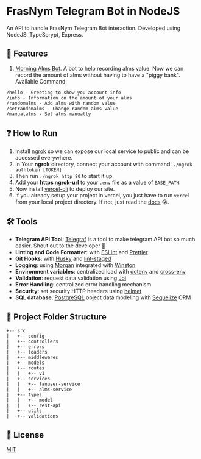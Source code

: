 # FrasNym Telegram Bot in NodeJS

An API to handle FrasNym Telegram Bot interaction. Developed using NodeJS, TypeScrypt, Express.

## 🎨 Features

1. [Morning Alms Bot](http://t.me/ZakatSubuhFrasNymBot).
A bot to help recording alms value. Now we can record the amount of alms without having to have a "piggy bank".
Available Command:
```
/hello - Greeting to show you account info
/info - Information on the amount of your alms
/randomalms - Add alms with random value
/setrandomalms - Change random alms value
/manualalms - Set alms manually
```

## ❓ How to Run

1. Install [ngrok](https://ngrok.com/) so we can expose our local service to public and can be accessed everywhere.
1. In Your **ngrok** directory, connect your account with command: `./ngrok authtoken [TOKEN]`
1. Then run `./ngrok http 80` to start it up.
1. Add your **https ngrok-url** to your `.env` file as a value of `BASE_PATH`.
1. Now install [vercel-cli](https://vercel.com/cli) to deploy our site.
1. If you already setup your project in vercel, you just have to run `vercel` from your local project directory. If not, just read the [docs](https://vercel.com/docs/cli) 😜.

## 🛠 Tools

- **Telegram API Tool**: [Telegraf](https://github.com/telegraf/telegraf) is a tool to make telegram API bot so much easier. Shout out to the developer 🙌
- **Linting and Code Formatter**: with [ESLint](https://eslint.org/docs/user-guide/getting-started) and [Prettier](https://prettier.io/)
- **Git Hooks**: with [Husky](https://github.com/typicode/husky) and [lint-staged](https://github.com/okonet/lint-staged)
- **Logging**: using [Morgan](https://github.com/expressjs/morgan) integrated with [Winston](https://github.com/winstonjs/winston)
- **Environment variables**: centralized load with [dotenv](https://github.com/motdotla/dotenv) and [cross-env](https://github.com/kentcdodds/cross-env)
- **Validation**: request data validation using [Joi](https://joi.dev/api)
- **Error Handling**: centralized error handling mechanism
- **Security**: set security HTTP headers using [helmet](https://helmetjs.github.io)
- **SQL database**: [PostgreSQL](https://www.postgresql.org/) object data modeling with [Sequelize](https://sequelize.org/) ORM

## 🌲 Project Folder Structure

```
+-- src
|   +-- config
|   +-- controllers
|   +-- errors
|   +-- loaders
|   +-- middlewares
|   +-- models
|   +-- routes
|   |   +-- v1
|   +-- services
|   |   +-- fanuser-service
|   |   +-- alms-service
|   +-- types
|   |   +-- model
|   |   +-- rest-api
|   +-- utils
|   +-- validations
```

## 👮 License

[MIT](LICENSE)
